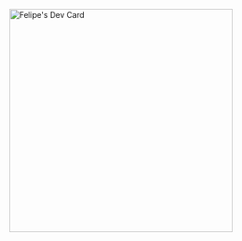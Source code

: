<!--
**fcaroca91/fcaroca91** is a ✨ _special_ ✨ repository because its `README.md` (this file) appears on your GitHub profile.

Here are some ideas to get you started:

- 🔭 I’m currently working on ...
- 🌱 I’m currently learning ...
- 👯 I’m looking to collaborate on ...
- 🤔 I’m looking for help with ...
- 💬 Ask me about ...
- 📫 How to reach me: ...
- 😄 Pronouns: ...
- ⚡ Fun fact: ...
-->
<a href="https://app.daily.dev/fcaroca"><img src="https://api.daily.dev/devcards/3b73b407c3fb4b7f84a1123d7fa86470.png?r=l2v" width="400" alt="Felipe's Dev Card"/></a>

